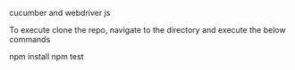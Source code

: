 cucumber and webdriver js

To execute clone the repo, navigate to the directory and execute the below commands

npm install
npm test
